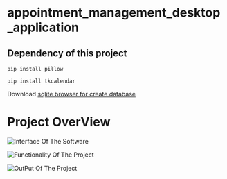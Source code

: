# appointment_management_desktop_application

## Dependency of this project
```pip install pillow```

```pip install tkcalendar```

Download [sqlite browser for create database](https://sqlitebrowser.org/dl/)

# Project OverView

![Interface Of The Software](assets/interface.png)



![Functionality Of The Project](assets/funcationality.png)


![OutPut Of The Project](assets/formdata.png)



